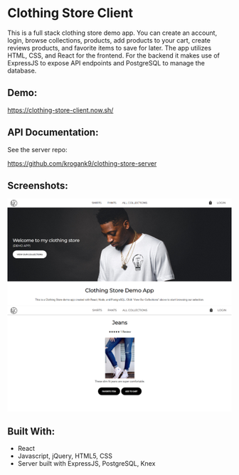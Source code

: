 # Clothing Store Client

This is a full stack clothing store demo app. You can create an account, login, browse collections, products, add products to your cart, create reviews products, and favorite items to save for later. The app utilizes HTML, CSS, and React for the frontend. For the backend it makes use of ExpressJS to expose API endpoints and PostgreSQL to manage the database.

## Demo:

https://clothing-store-client.now.sh/

## API Documentation:

See the server repo:

https://github.com/krogank9/clothing-store-server

## Screenshots:

![landing](screenshots/landing-page.png)
![product](screenshots/product-page.png)

## Built With:

* React
* Javascript, jQuery, HTML5, CSS
* Server built with ExpressJS, PostgreSQL, Knex
